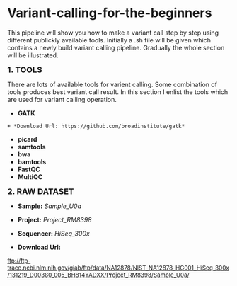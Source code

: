 # Variant-calling-for-the-beginners
This pipeline will show you how to make a variant call step by step using different publickly available tools.
Initially a .sh file will be given which contains a newly build variant calling pipeline.
Gradually the whole section will be illustrated.


<font size="4">**1. TOOLS**</font>

There are lots of available tools for varient calling. Some combination of tools produces best variant call result.
In this section I enlist the tools which are used for variant calling operation.

+ **GATK** 
~~~
+ *Download Url: https://github.com/broadinstitute/gatk*
~~~
+ **picard**
+ **samtools**
+ **bwa**
+ **bamtools**
+ **FastQC**
+ **MultiQC**


<font size="4">**2. RAW DATASET**</font>

+ **Sample:** *Sample_U0a*
+ **Project:** *Project_RM8398*
+ **Sequencer:** *HiSeq_300x*

+ **Download Url:** 

<font size="2">ftp://ftp-trace.ncbi.nlm.nih.gov/giab/ftp/data/NA12878/NIST_NA12878_HG001_HiSeq_300x/131219_D00360_005_BH814YADXX/Project_RM8398/Sample_U0a/</font>





